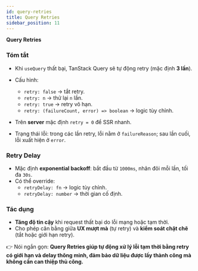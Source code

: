 ```yaml
---
id: query-retries
title: Query Retries
sidebar_position: 11
---
```


**Query Retries**

### Tóm tắt

- Khi `useQuery` thất bại, TanStack Query sẽ tự động retry (mặc định **3 lần**).
- Cấu hình:
  - `retry: false` → tắt retry.
  - `retry: n` → thử lại `n` lần.
  - `retry: true` → retry vô hạn.
  - `retry: (failureCount, error) => boolean` → logic tùy chỉnh.

- Trên **server** mặc định `retry = 0` để SSR nhanh.
- Trạng thái lỗi: trong các lần retry, lỗi nằm ở `failureReason`; sau lần cuối, lỗi xuất hiện ở `error`.

### Retry Delay

- Mặc định **exponential backoff**: bắt đầu từ `1000ms`, nhân đôi mỗi lần, tối đa `30s`.
- Có thể override:
  - `retryDelay: fn` → logic tùy chỉnh.
  - `retryDelay: number` → thời gian cố định.

### Tác dụng

- **Tăng độ tin cậy** khi request thất bại do lỗi mạng hoặc tạm thời.
- Cho phép cân bằng giữa **UX mượt mà** (tự retry) và **kiểm soát chặt chẽ** (tắt hoặc giới hạn retry).

👉 Nói ngắn gọn: **Query Retries giúp tự động xử lý lỗi tạm thời bằng retry có giới hạn và delay thông minh, đảm bảo dữ liệu được lấy thành công mà không cần can thiệp thủ công.**
